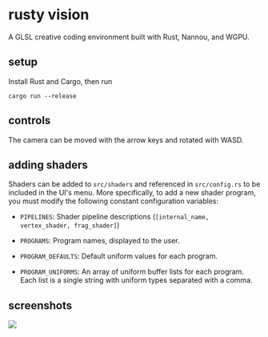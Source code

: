 # rusty vision

A GLSL creative coding environment built with Rust, Nannou, and WGPU.

## setup

Install Rust and Cargo, then run

```
cargo run --release
```

## controls

The camera can be moved with the arrow keys and rotated with WASD.

## adding shaders

Shaders can be added to `src/shaders` and referenced in `src/config.rs` to be included in the UI's menu. More specifically, to add a new shader program, you must modify the following constant configuration variables:

- `PIPELINES`: Shader pipeline descriptions (`[internal_name, vertex_shader, frag_shader]`)

- `PROGRAMS`: Program names, displayed to the user.

- `PROGRAM_DEFAULTS`: Default uniform values for each program.

- `PROGRAM_UNIFORMS`: An array of uniform buffer lists for each program. Each list is a single string with uniform types separated with a comma.

## screenshots

![](images/screenshot.png)
